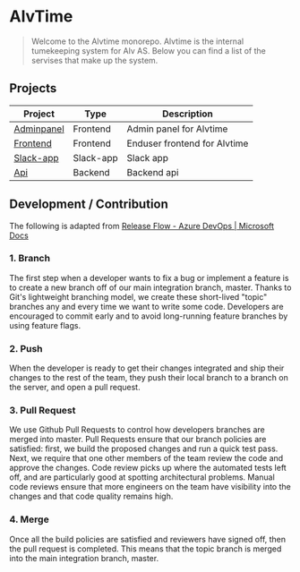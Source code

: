 # AlvTime

> Welcome to the Alvtime monorepo. Alvtime is the internal tumekeeping system for Alv AS. Below you can find a list of the servises that make up the system.

## Projects


Project                                        | Type | Description
-------                                        | ---- | -----------
[Adminpanel](./packages/adminpanel)   | Frontend | Admin panel for Alvtime
[Frontend](./packages/frontend) | Frontend | Enduser frontend for Alvtime
[Slack-app](./packages/slack-app) | Slack-app | Slack app
[Api](./packages/api) | Backend | Backend api


## Development / Contribution

The following is adapted from [Release Flow - Azure DevOps | Microsoft Docs](https://docs.microsoft.com/en-us/azure/devops/learn/devops-at-microsoft/release-flow)

### 1. Branch

The first step when a developer wants to fix a bug or implement a feature is to create a new branch off of our main integration branch, master. Thanks to Git's lightweight branching model, we create these short-lived "topic" branches any and every time we want to write some code. Developers are encouraged to commit early and to avoid long-running feature branches by using feature flags.

### 2. Push

When the developer is ready to get their changes integrated and ship their changes to the rest of the team, they push their local branch to a branch on the server, and open a pull request.

### 3. Pull Request

We use Github Pull Requests to control how developers branches are merged into master. Pull Requests ensure that our branch policies are satisfied: first, we build the proposed changes and run a quick test pass. Next, we require that one other members of the team review the code and approve the changes. Code review picks up where the automated tests left off, and are particularly good at spotting architectural problems. Manual code reviews ensure that more engineers on the team have visibility into the changes and that code quality remains high.

### 4. Merge

Once all the build policies are satisfied and reviewers have signed off, then the pull request is completed. This means that the topic branch is merged into the main integration branch, master.